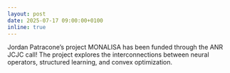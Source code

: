 ```yaml
---
layout: post
date: 2025-07-17 09:00:00+0100
inline: true
---
```


Jordan Patracone’s project MONALISA has been funded through the ANR JCJC call! The project explores the interconnections between neural operators, structured learning, and convex optimization.